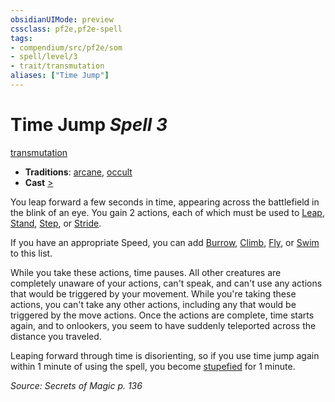 ```yaml
---
obsidianUIMode: preview
cssclass: pf2e,pf2e-spell
tags:
- compendium/src/pf2e/som
- spell/level/3
- trait/transmutation
aliases: ["Time Jump"]
---
```

# Time Jump *Spell 3*   
[transmutation](../../Rules/traits/transmutation.md)  

- **Traditions**: [arcane](../../Rules/traits/arcane.md), [occult](../../Rules/traits/occult.md)
- **Cast** [>](../../Rules/core-rulebook/chapter-9-playing-the-game.md#Actions "Single Action") 

You leap forward a few seconds in time, appearing across the battlefield in the blink of an eye. You gain 2 actions, each of which must be used to [Leap](../../Rules/actions/leap.md), [Stand](../../Rules/actions/stand.md), [Step](../../Rules/actions/step.md), or [Stride](../../Rules/actions/stride.md).

If you have an appropriate Speed, you can add [Burrow](../../Rules/actions/burrow.md), [Climb](../../Rules/actions/climb.md), [Fly](../../Rules/actions/fly.md), or [Swim](../../Rules/actions/swim.md) to this list.

While you take these actions, time pauses. All other creatures are completely unaware of your actions, can't speak, and can't use any actions that would be triggered by your movement. While you're taking these actions, you can't take any other actions, including any that would be triggered by the move actions. Once the actions are complete, time starts again, and to onlookers, you seem to have suddenly teleported across the distance you traveled.

Leaping forward through time is disorienting, so if you use time jump again within 1 minute of using the spell, you become [stupefied](../../Rules/conditions.md#Stupefied) for 1 minute.

*Source: Secrets of Magic p. 136*